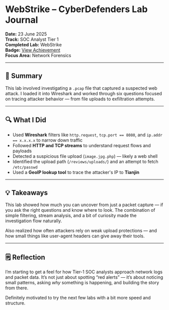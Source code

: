 # WebStrike – CyberDefenders Lab Journal  
**Date:** 23 June 2025  
**Track:** SOC Analyst Tier 1  
**Completed Lab:** WebStrike  
**Badge:** [View Achievement](https://cyberdefenders.org/blueteam-ctf-challenges/achievements/sharmasury04/webstrike/)  
**Focus Area:** Network Forensics

---

## 🧠 Summary

This lab involved investigating a `.pcap` file that captured a suspected web attack. I loaded it into Wireshark and worked through six questions focused on tracing attacker behavior — from file uploads to exfiltration attempts.

---

## 🔍 What I Did

- Used **Wireshark** filters like `http.request`, `tcp.port == 8080`, and `ip.addr == x.x.x.x` to narrow down traffic  
- Followed **HTTP and TCP streams** to understand request flows and payloads  
- Detected a suspicious file upload (`image.jpg.php`) — likely a web shell  
- Identified the upload path (`/reviews/uploads/`) and an attempt to fetch `/etc/passwd`  
- Used a **GeoIP lookup tool** to trace the attacker's IP to **Tianjin**

---

## 💡 Takeaways

This lab showed how much you can uncover from just a packet capture — if you ask the right questions and know where to look. The combination of simple filtering, stream analysis, and a bit of curiosity made the investigation flow naturally.

Also realized how often attackers rely on weak upload protections — and how small things like user-agent headers can give away their tools.

---

## 🗒️ Reflection

I’m starting to get a feel for how Tier-1 SOC analysts approach network logs and packet data. It’s not just about spotting “red alerts” — it’s about noticing small patterns, asking *why* something is happening, and building the story from there.

Definitely motivated to try the next few labs with a bit more speed and structure.

